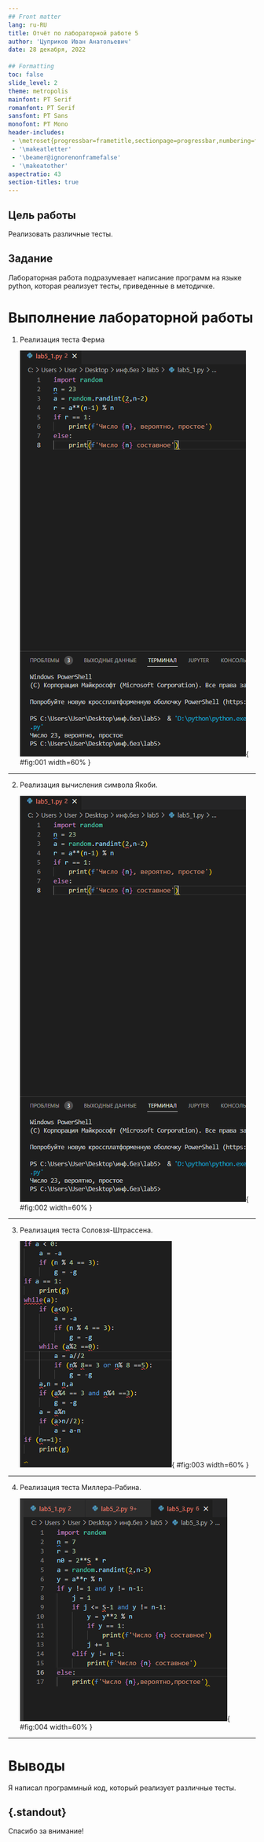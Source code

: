 ```yaml
---
## Front matter
lang: ru-RU
title: Отчёт по лабораторной работе 5
author: 'Цуприков Иван Анатольевич'
date: 28 декабря, 2022

## Formatting
toc: false
slide_level: 2
theme: metropolis
mainfont: PT Serif
romanfont: PT Serif
sansfont: PT Sans
monofont: PT Mono
header-includes: 
 - \metroset{progressbar=frametitle,sectionpage=progressbar,numbering=fraction}
 - '\makeatletter'
 - '\beamer@ignorenonframefalse'
 - '\makeatother'
aspectratio: 43
section-titles: true
---
```


## Цель работы

Реализовать различные тесты.

## Задание

Лабораторная работа подразумевает написание программ на языке python, которая реализует тесты, приведенные в методичке.

# Выполнение лабораторной работы

1. Реализация теста Ферма

   ![рис.1. Тест Ферма](images/1.png){ #fig:001 width=60% }

---

2. Реализация вычисления символа Якоби.

   ![рис.1. Символ Якоби](images/1.png){ #fig:002 width=60% }

---

3. Реализация теста Соловзя-Штрассена.

   ![рис.2. Тест Соловзя-Штрассена](images/2.png){ #fig:003 width=60% }

---

4. Реализация теста Миллера-Рабина.

   ![рис.3. Теста Миллера-Рабина](images/3.png){ #fig:004 width=60% }

---

# Выводы

Я написал программный код, который реализует различные тесты.


## {.standout}

Спасибо за внимание!
